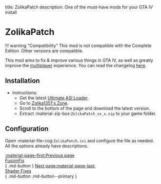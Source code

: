 title: ZolikaPatch
description: One of the must-have mods for your GTA IV install

# ZolikaPatch
!!! warning "Compatibility" 
    This mod is not compatible with the Complete Edition. Other versions are compatible.

This mod aims to fix & improve various things in GTA IV, as well as greatly improve the [multiplayer](../../multiplayer.md) experience. You can read the changelog [here](https://zolika1351.pages.dev/mods/ivpatch).

## Installation
- Instructions:
    * Get the latest [Ultimate ASI Loader](../../mod-dependencies/#ultimate-asi-loader).
    * Go to [Zolika1351's Zone](https://zolika1351.pages.dev/mods/ivpatch).
    * Scroll to the bottom of the page and download the latest version.
    * Extract :material-zip-box:`ZolikaPatch_vx_x.zip` to your game folder.

## Configuration
Open :material-file-cog:`ZolikaPatch.ini` and configure the file as needed. All the options already have descriptions.

[:material-page-first:Previous page <br>FusionFix</br>](fusionfix.md){ .md-button } [Next page:material-page-last: <br>Shader Fixes</br>](shader-fixes.md){ .md-button .md-button--primary }